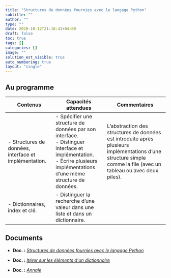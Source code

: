 ```yaml
---
title: "Structures de données fournies avec le langage Python"
subtitle: ""
author: ""
type: ""
date: 2020-10-12T21:18:41+04:00
draft: false
toc: true
tags: []
categories: []
image: ""
solution_est_visible: true
auto_numbering: true
layout: "single"
---
```


## Au programme

| Contenus | Capacités attendues | Commentaires |
|----|----|----|
| - Structures de données, interface et implémentation. |  - Spécifier une structure de données par son interface.<br >- Distinguer interface et implémentation.<br >- Écrire plusieurs implémentations d’une même structure de données. | L’abstraction des structures de données est introduite après plusieurs implémentations d’une structure simple comme la file (avec un tableau ou avec deux piles). |
| - Dictionnaires, index et clé. | - Distinguer la recherche d’une valeur dans une liste et dans un dictionnaire. |   |

## Documents

- **Doc. :** [*Structures de données fournies avec le langage Python*](1-structures-integrees)

- **Doc. :** [*Itérer sur les éléments d'un dictionnaire*](2-exercices)

- **Doc. :** [*Annale*](3-annale)

